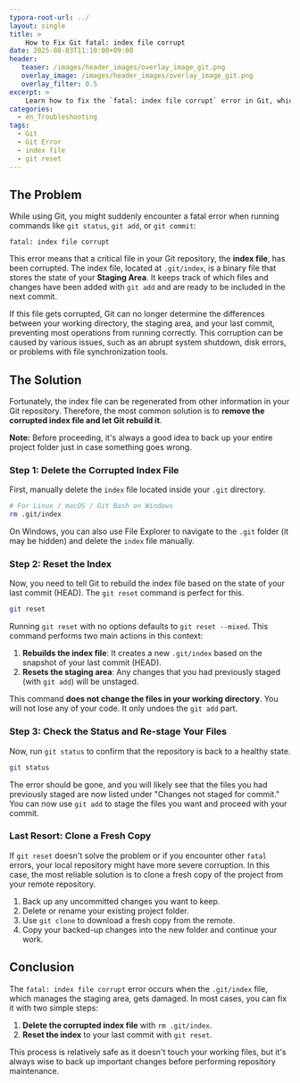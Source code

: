 ```yaml
---
typora-root-url: ../
layout: single
title: >
    How to Fix Git fatal: index file corrupt
date: 2025-08-03T11:10:00+09:00
header:
   teaser: /images/header_images/overlay_image_git.png
   overlay_image: /images/header_images/overlay_image_git.png
   overlay_filter: 0.5
excerpt: >
    Learn how to fix the `fatal: index file corrupt` error in Git, which occurs when the index file (.git/index) that manages the staging area becomes damaged.
categories:
  - en_Troubleshooting
tags:
  - Git
  - Git Error
  - index file
  - git reset
---
```


## The Problem

While using Git, you might suddenly encounter a fatal error when running commands like `git status`, `git add`, or `git commit`:

```
fatal: index file corrupt
```

This error means that a critical file in your Git repository, the **index file**, has been corrupted. The index file, located at `.git/index`, is a binary file that stores the state of your **Staging Area**. It keeps track of which files and changes have been added with `git add` and are ready to be included in the next commit.

If this file gets corrupted, Git can no longer determine the differences between your working directory, the staging area, and your last commit, preventing most operations from running correctly. This corruption can be caused by various issues, such as an abrupt system shutdown, disk errors, or problems with file synchronization tools.

## The Solution

Fortunately, the index file can be regenerated from other information in your Git repository. Therefore, the most common solution is to **remove the corrupted index file and let Git rebuild it**.

**Note:** Before proceeding, it's always a good idea to back up your entire project folder just in case something goes wrong.

### Step 1: Delete the Corrupted Index File

First, manually delete the `index` file located inside your `.git` directory.

```bash
# For Linux / macOS / Git Bash on Windows
rm .git/index
```

On Windows, you can also use File Explorer to navigate to the `.git` folder (it may be hidden) and delete the `index` file manually.

### Step 2: Reset the Index

Now, you need to tell Git to rebuild the index file based on the state of your last commit (HEAD). The `git reset` command is perfect for this.

```bash
git reset
```

Running `git reset` with no options defaults to `git reset --mixed`. This command performs two main actions in this context:

1.  **Rebuilds the index file**: It creates a new `.git/index` based on the snapshot of your last commit (HEAD).
2.  **Resets the staging area**: Any changes that you had previously staged (with `git add`) will be unstaged.

This command **does not change the files in your working directory**. You will not lose any of your code. It only undoes the `git add` part.

### Step 3: Check the Status and Re-stage Your Files

Now, run `git status` to confirm that the repository is back to a healthy state.

```bash
git status
```

The error should be gone, and you will likely see that the files you had previously staged are now listed under "Changes not staged for commit." You can now use `git add` to stage the files you want and proceed with your commit.

### Last Resort: Clone a Fresh Copy

If `git reset` doesn't solve the problem or if you encounter other `fatal` errors, your local repository might have more severe corruption. In this case, the most reliable solution is to clone a fresh copy of the project from your remote repository.

1.  Back up any uncommitted changes you want to keep.
2.  Delete or rename your existing project folder.
3.  Use `git clone` to download a fresh copy from the remote.
4.  Copy your backed-up changes into the new folder and continue your work.

## Conclusion

The `fatal: index file corrupt` error occurs when the `.git/index` file, which manages the staging area, gets damaged. In most cases, you can fix it with two simple steps:

1.  **Delete the corrupted index file** with `rm .git/index`.
2.  **Reset the index** to your last commit with `git reset`.

This process is relatively safe as it doesn't touch your working files, but it's always wise to back up important changes before performing repository maintenance.
